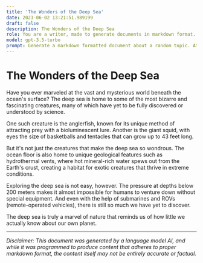 ```yaml
---
title: 'The Wonders of the Deep Sea'
date: 2023-06-02 13:21:51.989199
draft: false
description: The Wonders of the Deep Sea
role: You are a writer, made to generate documents in markdown format. It is very important that all of the documents you generate are in valid markdown format.
model: gpt-3.5-turbo
prompt: Generate a markdown formatted document about a random topic. At the bottom, include a disclaimer explaining that the document was generated by you. The first line of the document should be the title. Make sure that the entire document is in proper markdown format, using a mix of various tags to make the document visually appealing.
---
```


# The Wonders of the Deep Sea

Have you ever marveled at the vast and mysterious world beneath the ocean's surface? The deep sea is home to some of the most bizarre and fascinating creatures, many of which have yet to be fully discovered or understood by science.

One such creature is the anglerfish, known for its unique method of attracting prey with a bioluminescent lure. Another is the giant squid, with eyes the size of basketballs and tentacles that can grow up to 43 feet long.

But it's not just the creatures that make the deep sea so wondrous. The ocean floor is also home to unique geological features such as hydrothermal vents, where hot mineral-rich water spews out from the Earth's crust, creating a habitat for exotic creatures that thrive in extreme conditions.

Exploring the deep sea is not easy, however. The pressure at depths below 200 meters makes it almost impossible for humans to venture down without special equipment. And even with the help of submarines and ROVs (remote-operated vehicles), there is still so much we have yet to discover.

The deep sea is truly a marvel of nature that reminds us of how little we actually know about our own planet.

---

*Disclaimer: This document was generated by a language model AI, and while it was programmed to produce content that adheres to proper markdown format, the content itself may not be entirely accurate or factual.*